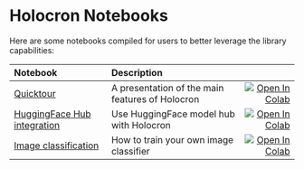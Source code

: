 # Holocron Notebooks

Here are some notebooks compiled for users to better leverage the library capabilities:

| Notebook     |      Description      |   |
|:----------|:-------------|------:|
| [Quicktour](https://github.com/frgfm/notebooks/blob/main/holocron/quicktour.ipynb) | A presentation of the main features of Holocron | [![Open In Colab](https://colab.research.google.com/assets/colab-badge.svg)](https://colab.research.google.com/github/frgfm/notebooks/blob/main/holocron/quicktour.ipynb) |
| [HuggingFace Hub integration](https://github.com/frgfm/notebooks/blob/main/holocron/hf_hub.ipynb) | Use HuggingFace model hub with Holocron | [![Open In Colab](https://colab.research.google.com/assets/colab-badge.svg)](https://colab.research.google.com/github/frgfm/notebooks/blob/main/holocron/hf_hub.ipynb) |
| [Image classification](https://github.com/frgfm/notebooks/blob/main/holocron/classification_training.ipynb) | How to train your own image classifier | [![Open In Colab](https://colab.research.google.com/assets/colab-badge.svg)](https://colab.research.google.com/github/frgfm/notebooks/blob/main/holocron/classification_training.ipynb) |
